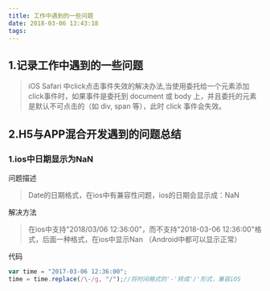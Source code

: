 ```yaml
---
title: 工作中遇到的一些问题
date: 2018-03-06 13:43:18
tags:
---
```

## 1.记录工作中遇到的一些问题
>iOS Safari 中click点击事件失效的解决办法,当使用委托给一个元素添加click事件时，如果事件是委托到 document 或 body 上，并且委托的元素是默认不可点击的（如 div, span 等），此时 click 事件会失效。

## 2.H5与APP混合开发遇到的问题总结

### 1.ios中日期显示为NaN
问题描述
>Date的日期格式，在ios中有兼容性问题，ios的日期会显示成：NaN

解决方法
>在ios中支持"2018/03/06 12:36:00"，而不支持"2018-03-06 12:36:00"格式，后面一种格式，在ios中显示Nan （Android中都可以显示正常）

代码
```javascript
var time = "2017-03-06 12:36:00";
time = time.replace(/\-/g, "/");//将时间格式的'-'转成'/'形式，兼容iOS

```

